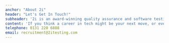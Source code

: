 ```yaml
---
anchor: "About 2i"
header: "Let's Get In Touch!"
subheader: '2i is an award-winning quality assurance and software testing consultancy company. Since our inception in 2005, we have matured into a thought-leading business that can, and does, support organisations of any sector or size. We have over 200 colleagues across the UK, with offices across Edinburgh (our Head Office), Glasgow, the Midlands and London.'
content: 'If you think a career in tech might be your next move, or even if you just found this app useful, we would love to hear from you!'
telephone: 0131 220 6888
email: recruitment@2itesting.com
---
```

